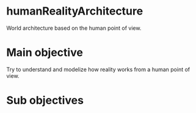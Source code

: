# humanRealityArchitecture
World architecture based on the human point of view.

# Main objective
Try to understand and modelize how reality works from a human point of view.

# Sub objectives
